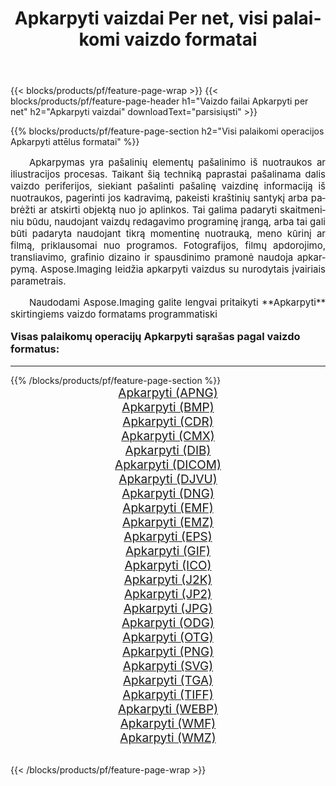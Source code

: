 ﻿---
title: Apkarpyti vaizdai Per net, visi palaikomi vaizdo formatai 
weight: 3920
url: /lt/net/crop/ 
lang: lt
langdirlevel: 2
locales: zh-hans,ja,it,ru,de,es,fr,nl,id,lt,pl,pt,vi,tr,ko,zh-hant,ar,hi,th,sv,cs,uk,he
description: Naudodami Aspose.Imaging galite lengvai sukurti Apkarpyti vaizdus per net
---

{{< blocks/products/pf/feature-page-wrap >}}
{{< blocks/products/pf/feature-page-header h1="Vaizdo failai Apkarpyti per net" h2="Apkarpyti vaizdai" downloadText="parsisiųsti" >}}


{{% blocks/products/pf/feature-page-section  h2="Visi palaikomi operacijos Apkarpyti attēlus formatai" %}}
<p align="justify" style="text-indent:2em;font-size:15px;">
Apkarpymas yra pašalinių elementų pašalinimo iš nuotraukos ar iliustracijos procesas. Taikant šią techniką paprastai pašalinama dalis vaizdo periferijos, siekiant pašalinti pašalinę vaizdinę informaciją iš nuotraukos, pagerinti jos kadravimą, pakeisti kraštinių santykį arba pabrėžti ar atskirti objektą nuo jo aplinkos. Tai galima padaryti skaitmeniniu būdu, naudojant vaizdų redagavimo programinę įrangą, arba tai gali būti padaryta naudojant tikrą momentinę nuotrauką, meno kūrinį ar filmą, priklausomai nuo programos. Fotografijos, filmų apdorojimo, transliavimo, grafinio dizaino ir spausdinimo pramonė naudoja apkarpymą. Aspose.Imaging leidžia apkarpyti vaizdus su nurodytais įvairiais parametrais.
</p>
<p align="justify" style="text-indent:2em;font-size:15px;">
Naudodami Aspose.Imaging galite lengvai pritaikyti **Apkarpyti** skirtingiems vaizdo formatams programmatiski
</p>
<h3 style="margin-top:16px;">
Visas palaikomų operacijų Apkarpyti sąrašas pagal vaizdo formatus:
</h3>
<hr/>
{{% /blocks/products/pf/feature-page-section %}}
<div class="container-fluid productfamilypage bg-gray">
    <div class="convertypes bg-gray agp-content section">
        <div class="container">
		<div class="row other-converters" style="gap: 10px;font-size: 19px;text-align:center;">
		    <div class='col-md-3 other-converter remove-lp remove-rp'><a href="/imaging/lt/net/crop/apng/" style="padding:15px;">Apkarpyti (APNG)</a></div><div class='col-md-3 other-converter remove-lp remove-rp'><a href="/imaging/lt/net/crop/bmp/" style="padding:15px;">Apkarpyti (BMP)</a></div><div class='col-md-3 other-converter remove-lp remove-rp'><a href="/imaging/lt/net/crop/cdr/" style="padding:15px;">Apkarpyti (CDR)</a></div><div class='col-md-3 other-converter remove-lp remove-rp'><a href="/imaging/lt/net/crop/cmx/" style="padding:15px;">Apkarpyti (CMX)</a></div><div class='col-md-3 other-converter remove-lp remove-rp'><a href="/imaging/lt/net/crop/dib/" style="padding:15px;">Apkarpyti (DIB)</a></div><div class='col-md-3 other-converter remove-lp remove-rp'><a href="/imaging/lt/net/crop/dicom/" style="padding:15px;">Apkarpyti (DICOM)</a></div><div class='col-md-3 other-converter remove-lp remove-rp'><a href="/imaging/lt/net/crop/djvu/" style="padding:15px;">Apkarpyti (DJVU)</a></div><div class='col-md-3 other-converter remove-lp remove-rp'><a href="/imaging/lt/net/crop/dng/" style="padding:15px;">Apkarpyti (DNG)</a></div><div class='col-md-3 other-converter remove-lp remove-rp'><a href="/imaging/lt/net/crop/emf/" style="padding:15px;">Apkarpyti (EMF)</a></div><div class='col-md-3 other-converter remove-lp remove-rp'><a href="/imaging/lt/net/crop/emz/" style="padding:15px;">Apkarpyti (EMZ)</a></div><div class='col-md-3 other-converter remove-lp remove-rp'><a href="/imaging/lt/net/crop/eps/" style="padding:15px;">Apkarpyti (EPS)</a></div><div class='col-md-3 other-converter remove-lp remove-rp'><a href="/imaging/lt/net/crop/gif/" style="padding:15px;">Apkarpyti (GIF)</a></div><div class='col-md-3 other-converter remove-lp remove-rp'><a href="/imaging/lt/net/crop/ico/" style="padding:15px;">Apkarpyti (ICO)</a></div><div class='col-md-3 other-converter remove-lp remove-rp'><a href="/imaging/lt/net/crop/j2k/" style="padding:15px;">Apkarpyti (J2K)</a></div><div class='col-md-3 other-converter remove-lp remove-rp'><a href="/imaging/lt/net/crop/jp2/" style="padding:15px;">Apkarpyti (JP2)</a></div><div class='col-md-3 other-converter remove-lp remove-rp'><a href="/imaging/lt/net/crop/jpg/" style="padding:15px;">Apkarpyti (JPG)</a></div><div class='col-md-3 other-converter remove-lp remove-rp'><a href="/imaging/lt/net/crop/odg/" style="padding:15px;">Apkarpyti (ODG)</a></div><div class='col-md-3 other-converter remove-lp remove-rp'><a href="/imaging/lt/net/crop/otg/" style="padding:15px;">Apkarpyti (OTG)</a></div><div class='col-md-3 other-converter remove-lp remove-rp'><a href="/imaging/lt/net/crop/png/" style="padding:15px;">Apkarpyti (PNG)</a></div><div class='col-md-3 other-converter remove-lp remove-rp'><a href="/imaging/lt/net/crop/svg/" style="padding:15px;">Apkarpyti (SVG)</a></div><div class='col-md-3 other-converter remove-lp remove-rp'><a href="/imaging/lt/net/crop/tga/" style="padding:15px;">Apkarpyti (TGA)</a></div><div class='col-md-3 other-converter remove-lp remove-rp'><a href="/imaging/lt/net/crop/tiff/" style="padding:15px;">Apkarpyti (TIFF)</a></div><div class='col-md-3 other-converter remove-lp remove-rp'><a href="/imaging/lt/net/crop/webp/" style="padding:15px;">Apkarpyti (WEBP)</a></div><div class='col-md-3 other-converter remove-lp remove-rp'><a href="/imaging/lt/net/crop/wmf/" style="padding:15px;">Apkarpyti (WMF)</a></div><div class='col-md-3 other-converter remove-lp remove-rp'><a href="/imaging/lt/net/crop/wmz/" style="padding:15px;">Apkarpyti (WMZ)</a></div>
                </div>
        </div>
    </div>
</div>
<br/>

{{< /blocks/products/pf/feature-page-wrap >}}
